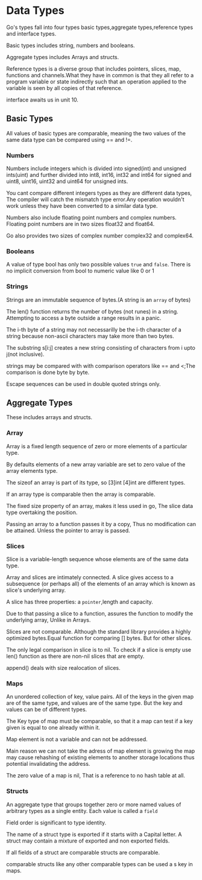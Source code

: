# Data Types

Go's types fall into four types basic types,aggregate types,reference types and interface types.

Basic types includes string, numbers and booleans.

Aggregate types includes Arrays and structs.

Reference types is a diverse group that includes  pointers, slices, map, functions and channels.What they have in common is that they all refer to a program variable or state  indirectly such that an operation applied to the variable is seen by all copies of that reference.

interface awaits us in unit 10.

## Basic Types

All values of basic types are comparable, meaning the two values of the same data type can be compared using == and !=.

### Numbers

Numbers include integers which is divided into signed(int) and unsigned ints(uint) and further divided into int8, int16, int32 and int64 for signed and uint8, uint16, uint32 and uint64 for unsigned ints.

You cant compare different integers types as they are different data types, The compiler will catch the mismatch type error.Any operation wouldn't work unless they have been converted to a similar data type.

Numbers also include floating point numbers and complex numbers.
Floating point numbers are in two sizes float32 and float64.

Go also provides two sizes of complex number complex32 and complex64.

### Booleans

A value of type bool has only two possible values `true` and `false`.
There is no implicit conversion from bool to numeric value like 0 or 1

### Strings

Strings are an immutable sequence of bytes.(A string is an `array` of bytes)

The len() function returns the number of bytes (not runes) in a string.
Attempting to access a byte outside a range results in a panic.

The i-th byte of a string may not necessarilly be the i-th character of a string because non-ascii characters may take more than two bytes.

The substring s[i:j] creates a new string consisting of characters from i upto j(not inclusive).

strings may be compared with with comparison operators like == and <;The comparison is done byte by byte.

Escape sequences can be used in double quoted strings only.

## Aggregate Types

These includes arrays and structs.

### Array

Array is a fixed length sequence of zero  or more elements of a particular type.

By defaults elements of a new array variable are set to zero value of the array elements type.

The sizeof an array is part of its type, so [3]int [4]int are different types.

If an array type is comparable then the array is comparable.

The fixed size property of an array, makes it less used in go, The slice data type overtaking the position.

Passing an array to a function passes it by a copy, Thus no modification can be attained. Unless the pointer to array is passed.

### Slices

Slice is a variable-length sequence whose elements are of the same data type.

Array and slices are intimately connected. A slice gives access to a subsequence (or perhaps all) of the elements of an array which is known as slice's underlying array.

A slice has three properties: a `pointer`,length and capacity.

Due to that passing a slice to a function, assures the function to modify the underlying array, Unlike in Arrays.

Slices are not comparable. Although the standard library provides a highly optimized bytes.Equal function for comparing [] bytes. But for other slices.

The only legal comparison in slice is to nil. To check if a slice is empty use len() function as there are non-nil slices that are empty.

append() deals with size realocation of slices.

### Maps

An unordered collection of key, value pairs. All of the keys in the given map are of the same type, and values are of the same type. But the key and values can be of different types.

The Key type of map must be comparable, so that it a map can test if a key given is equal to one already within it.

Map element is not a variable and can not be addressed.

Main reason we can not take the adress of map element is growing the map may cause rehashing of existing elements to another storage locations thus potential invalidating the address.

The zero value of a map is nil, That is a reference to no hash table at all.


### Structs

An aggregate type that groups together zero or more named values of arbitrary types as a single entity. Each value is called a `field`

Field order is significant to type identity.

The name of a struct type is exported if it starts wiith a Capital letter.
A struct may contain a mixture of exported and non exported fields.

If all fields of a struct are comparable structs are comparable.

comparable structs like any other comparable types can be used a s key in maps.

